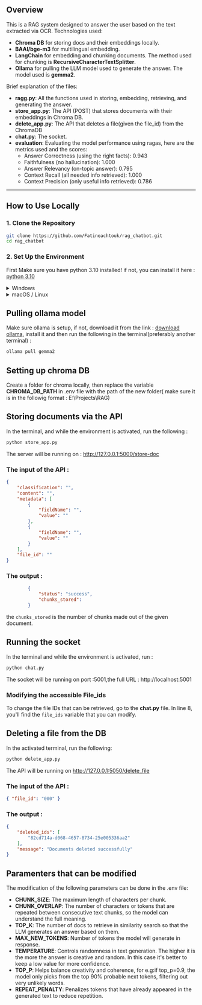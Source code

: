 
## Overview
This is a RAG system designed to answer the user based on the text extracted via OCR. Technologies used:  
- **Chroma DB** for storing docs and their embeddings locally.  
- **BAAI/bge-m3** for multilingual embedding.  
- **LangChain** for embedding and chunking documents. The method used for chunking is **RecursiveCharacterTextSplitter**.  
- **Ollama** for pulling the LLM model used to generate the answer. The model used is **gemma2**.  

Brief explanation of the files:  
- **ragg.py**: All the functions used in storing, embedding, retrieving, and generating the answer.  
- **store_app.py**: The API (POST) that stores documents with their embeddings in Chroma DB.
- **delete_app.py**: The API that deletes a file(given the file_id) from the ChromaDB
- **chat.py**: The socket.  
- **evaluation**: Evaluating the model performance using ragas, here are the metrics used and the scores:  
  - Answer Correctness (using the right facts): 0.943  
  - Faithfulness (no hallucination): 1.000  
  - Answer Relevancy (on-topic answer): 0.795  
  - Context Recall (all needed info retrieved): 1.000  
  - Context Precision (only useful info retrieved): 0.786  
---

## How to Use Locally

### 1. Clone the Repository

```bash
git clone https://github.com/Fatineachtouk/rag_chatbot.git
cd rag_chatbot
```

### 2. Set Up the Environment
First Make sure you have python 3.10 installed!
if not, you can install it here : [python 3.10](https://www.python.org/downloads/release/python-3100/)
<details> <summary> Windows</summary>
  
```bash
py -3.10 -m venv rag_env     # creating the environment
rag_env\Scripts\activate      # Activationg the environment
pip install -r requirements.txt
#Don't deactivate the env
```

</details> <details> <summary> macOS / Linux</summary>

```bash
python3.10 -m venv rag_env      # creating the environment
source rag_env/bin/activate       # Activationg the environment
pip install -r requirements.txt
#Don't deactivate the env
```
</details>

## Pulling ollama model
Make sure ollama is setup, if not, download it from the link : [download ollama](https://ollama.com/download), install it and then run the following in the terminal(preferably another terminal) :

```bash
ollama pull gemma2
```
## Setting up chroma DB
Create a folder for chroma locally, then replace the variable **CHROMA_DB_PATH** in .env file with the path of the new folder( make sure it is in the followig format : E:\\Projects\\RAG)

## Storing documents via the API
In the terminal, and while the environment is activated, run the following :
```python
python store_app.py
```
The server will be running on : http://127.0.0.1:5000/store-doc

### The input of the API :
```json
{
    "classification": "",
    "content": "",
    "metadata": [
        {
            "fieldName": "",
            "value": ""
        },
        {
            "fieldName": "",
            "value": ""
        }
    ],
    "file_id": ""
}
```
### The output :
```json
        {
            "status": "success",
            "chunks_stored":
        }
```
the `chunks_stored` is the number of chunks made out of the given document.

## Running the socket
In the terminal and while the environment is activated, run :
```bash
python chat.py
```
The socket will be running on port :5001,the full URL : http://localhost:5001

### Modifying the accessible File_ids
To change the file IDs that can be retrieved, go to the **chat.py** file. In line 8, you'll find the `file_ids` variable that you can modify.

## Deleting a file from the DB
In the activated terminal, run the following:
```bash
python delete_app.py
```
The API will be running on http://127.0.0.1:5050/delete_file
### The input of the API :
```json
{ "file_id": "000" }
```
### The output :
```json
{
    "deleted_ids": [
        "82cd714a-d068-4657-8734-25e005336aa2"
    ],
    "message": "Documents deleted successfully"
}
```

## Paramenters that can be modified
The modification of the following parameters can be done in the .env file:

- **CHUNK_SIZE**: The maximum length of characters per chunk.
- **CHUNK_OVERLAP**: The number of characters or tokens that are repeated between consecutive text chunks, so the model can understand the full meaning.
- **TOP_K**: The number of docs to retrieve in similarity search so that the LLM generates an answer based on them.
- **MAX_NEW_TOKENS**: Number of tokens the model will generate in response.
- **TEMPERATURE**: Controls randomness in text generation. The higher it is the more the answer is creative and random. In this case it's better to keep a low value for more confidence.
- **TOP_P**: Helps balance creativity and coherence, for e.g:if top_p=0.9, the model only picks from the top 90% probable next tokens, filtering out very unlikely words.
- **REPEAT_PENALTY**: Penalizes tokens that have already appeared in the generated text to reduce repetition.






